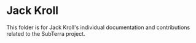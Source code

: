 # Jack Kroll

This folder is for Jack Kroll's individual documentation and contributions related to the SubTerra project.
